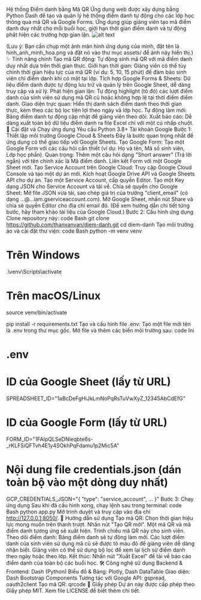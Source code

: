 Hệ thống Điểm danh bằng Mã QR
Ứng dụng web được xây dựng bằng Python Dash để tạo và quản lý hệ thống điểm danh tự động cho các lớp học thông qua mã QR và Google Forms. Ứng dụng giúp giảng viên tạo mã điểm danh duy nhất cho mỗi buổi học, giới hạn thời gian điểm danh và tự động phát hiện các trường hợp gian lận.
![alt text](httpsd://raw.githubusercontent.com/thanvanvan/diem-danh/main/assets/hinh_anh_minh_hoa.png)

(Lưu ý: Bạn cần chụp một ảnh màn hình ứng dụng của mình, đặt tên là hinh_anh_minh_hoa.png và đặt nó vào thư mục assets/ để ảnh này hiển thị.)
✨ Tính năng chính
Tạo mã QR động: Tự động sinh mã QR với mã điểm danh duy nhất dựa trên thời gian thực.
Giới hạn thời gian: Giảng viên có thể tùy chỉnh thời gian hiệu lực của mã QR (ví dụ: 5, 10, 15 phút) để đảm bảo sinh viên chỉ điểm danh khi có mặt tại lớp.
Tích hợp Google Forms & Sheets: Dữ liệu điểm danh được tự động lưu trữ và quản lý trên Google Sheet, dễ dàng truy cập và xử lý.
Phát hiện gian lận: Tự động highlight (tô đỏ) các lượt điểm danh của sinh viên sử dụng mã QR cũ hoặc không hợp lệ tại thời điểm điểm danh.
Giao diện trực quan: Hiển thị danh sách điểm danh theo thời gian thực, kèm theo các bộ lọc tiện lợi theo ngày và lớp học.
Tự động làm mới: Bảng điểm danh tự động cập nhật để giảng viên theo dõi.
Xuất báo cáo: Dễ dàng xuất toàn bộ dữ liệu điểm danh ra file Excel chỉ với một cú nhấp chuột.
🚀 Cài đặt và Chạy ứng dụng
Yêu cầu
Python 3.8+
Tài khoản Google
Bước 1: Thiết lập môi trường Google Cloud & Sheets
Đây là bước quan trọng nhất để ứng dụng có thể giao tiếp với Google Sheets.
Tạo Google Form:
Tạo một Google Form với các câu hỏi cần thiết (ví dụ: Họ và tên, Mã số sinh viên, Lớp học phần).
Quan trọng: Thêm một câu hỏi dạng "Short answer" (Trả lời ngắn) với tên chính xác là Mã điểm danh.
Liên kết Form với một Google Sheet mới.
Tạo Service Account trên Google Cloud:
Truy cập Google Cloud Console và tạo một dự án mới.
Kích hoạt Google Drive API và Google Sheets API cho dự án.
Tạo một Service Account, cấp quyền Editor.
Tạo một Key dạng JSON cho Service Account và tải về.
Chia sẻ quyền cho Google Sheet:
Mở file JSON vừa tải, sao chép giá trị của trường "client_email" (có dạng ...@...iam.gserviceaccount.com).
Mở Google Sheet, nhấn nút Share và chia sẻ quyền Editor cho địa chỉ email đó.
(Để xem hướng dẫn chi tiết từng bước, hãy tham khảo tài liệu của Google Cloud.)
Bước 2: Cấu hình ứng dụng
Clone repository này:
code
Bash
git clone https://github.com/thanvanvan/diem-danh.git
cd diem-danh
Tạo môi trường ảo và cài đặt thư viện:
code
Bash
python -m venv venv
# Trên Windows
.\venv\Scripts\activate
# Trên macOS/Linux
source venv/bin/activate

pip install -r requirements.txt
Tạo và cấu hình file .env:
Tạo một file mới tên là .env trong thư mục gốc.
Mở file và thêm các biến môi trường sau:
code
Ini
# .env

# ID của Google Sheet (lấy từ URL)
SPREADSHEET_ID="1aBcDeFgHiJkLmNoPqRsTuVwXyZ_12345AbCdEfG"

# ID của Google Form (lấy từ URL)
FORM_ID="1FAIpQLSeDNleqbte6s-_rKLFSiQFTvh4E1y4SOkhPqFdamu1p2Mic5A"

# Nội dung file credentials.json (dán toàn bộ vào một dòng duy nhất)
GCP_CREDENTIALS_JSON="{ \"type\": \"service_account\", ... }"
Bước 3: Chạy ứng dụng
Sau khi đã cấu hình xong, chạy lệnh sau trong terminal:
code
Bash
python app.py
Mở trình duyệt và truy cập vào địa chỉ http://127.0.0.1:8050/.
📖 Hướng dẫn sử dụng
Tạo mã QR:
Chọn thời gian hiệu lực mong muốn trên thanh trượt.
Nhấn nút "Tạo QR mới".
Một mã QR và mã điểm danh tương ứng sẽ xuất hiện. Trình chiếu mã QR này cho sinh viên.
Theo dõi điểm danh:
Bảng điểm danh sẽ tự động làm mới.
Các lượt điểm danh của sinh viên sử dụng mã cũ sẽ được tô màu đỏ để giảng viên dễ dàng nhận biết.
Giảng viên có thể sử dụng bộ lọc để xem lại lịch sử điểm danh theo ngày hoặc theo lớp.
Kết thúc:
Nhấn nút "Xuất Excel" để tải về báo cáo điểm danh của toàn bộ các buổi học.
🛠️ Công nghệ sử dụng
Backend & Frontend: Dash (Python)
Biểu đồ & Bảng: Plotly, Dash DataTable
Giao diện: Dash Bootstrap Components
Tương tác với Google API: gspread, oauth2client
Tạo mã QR: qrcode
📜 Giấy phép
Dự án này được cấp phép theo Giấy phép MIT. Xem file LICENSE để biết thêm chi tiết.
